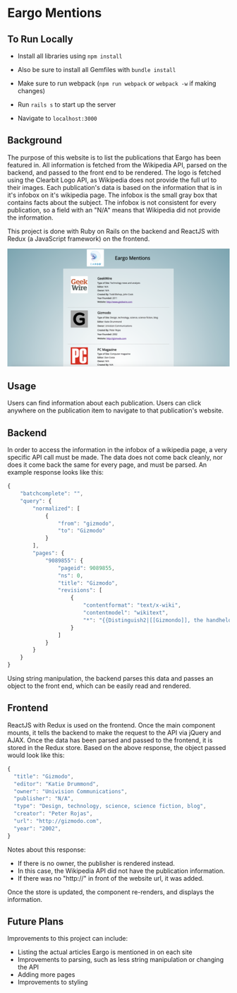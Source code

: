 # Eargo Mentions

## To Run Locally

* Install all libraries using `npm install`

* Also be sure to install all Gemfiles with `bundle install`

* Make sure to run webpack (`npm run webpack` or `webpack -w` if making changes)

* Run `rails s` to start up the server

* Navigate to `localhost:3000`

## Background

The purpose of this website is to list the publications that Eargo has been featured in. All information is fetched from the Wikipedia API, parsed on the backend, and passed to the front end to be rendered.  The logo is fetched using the Clearbit Logo API, as Wikipedia does not provide the full url to their images.  Each publication's data is based on the information that is in it's infobox on it's wikipedia page.  The infobox is the small gray box that contains facts about the subject.  The infobox is not consistent for every publication, so a field with an "N/A" means that Wikipedia did not provide the information.

This project is done with Ruby on Rails on the backend and ReactJS with Redux (a JavaScript framework) on the frontend.

![Eargo Mentions](EargoMentions.png)

## Usage

Users can find information about each publication.  Users can click anywhere on the publication item to navigate to that publication's website.  

## Backend

In order to access the information in the infobox of a wikipedia page, a very specific API call must be made.  The data does not come back cleanly, nor does it come back the same for every page, and must be parsed.  An example response looks like this:

```javascript
{
    "batchcomplete": "",
    "query": {
        "normalized": [
            {
                "from": "gizmodo",
                "to": "Gizmodo"
            }
        ],
        "pages": {
            "9089855": {
                "pageid": 9089855,
                "ns": 0,
                "title": "Gizmodo",
                "revisions": [
                    {
                        "contentformat": "text/x-wiki",
                        "contentmodel": "wikitext",
                        "*": "{{Distinguish2|[[Gizmondo]], the handheld game console}}\n{{Infobox Website\n| name = Gizmodo\n| logo = File:Gizmodo.svg\n| screenshot = File:Gizmodoscreenshot.png\n| caption = \n| url = {{URL|http://gizmodo.com}}\n| commercial = Yes\n| type = [[Design]], [[technology]], [[science]], [[science fiction]], [[blog]]\n| country of origin = United States\n| language = English, French, Dutch, Italian, German, Spanish, Japanese, Polish, Portuguese\n| registration = Optional\n| owner = [[Univision Communications]]\n| author = [[Peter Rojas]]\n| editor = Katie Drummond\n| launch date = {{start date and age|2002|7|1}}<ref>{{cite web|url=http://whois.domaintools.com/gizmodo.com|title=Gizmodo.com WHOIS, DNS, & Domain Info - DomainTools|work=[[WHOIS]]|date= |accessdate=2016-09-16}}</ref>\n| current status = Active\n| revenue =\n| slogan =\n| alexa = {{decrease}} [http://www.alexa.com/siteinfo/gizmodo.com 548] {{small|{{nowrap|(Global, {{as of|2016|12|28|alt=December 2016}})}}}}\n}}\n\n'''Gizmodo''' ({{IPAc-en|\u0261|\u026a|z|\u02c8|m|o\u028a|d|o\u028a}} {{respell|giz|MOH|doh}}) is a design, technology, science and science fiction website that also writes articles on politics. It was originally launched as part of the [[Gawker Media]] network run by [[Nick Denton]], and runs on the [[Kinja]] platform. Gizmodo also includes the subsite [[io9]], which focuses on science fiction and futurism as they relate to politics."
                    }
                ]
            }
        }
    }
}
```

Using string manipulation, the backend parses this data and passes an object to the front end, which can be easily read and rendered.  

## Frontend

ReactJS with Redux is used on the frontend.  Once the main component mounts, it tells the backend to make the request to the API via jQuery and AJAX. Once the data has been parsed and passed to the frontend, it is stored in the Redux store.  Based on the above response, the object passed would look like this:

```javaScript
{
  "title": "Gizmodo",
  "editor": "Katie Drummond",
  "owner": "Univision Communications",
  "publisher": "N/A",
  "type": "Design, technology, science, science fiction, blog",
  "creator": "Peter Rojas",
  "url": "http://gizmodo.com",
  "year": "2002",
}
```

Notes about this response:
 - If there is no owner, the publisher is rendered instead.
 - In this case, the Wikipedia API did not have the publication information.  
 - If there was no "http://" in front of the website url, it was added.

Once the store is updated, the component re-renders, and displays the information.

## Future Plans

Improvements to this project can include:

- Listing the actual articles Eargo is mentioned in on each site
- Improvements to parsing, such as less string manipulation or changing the API
- Adding more pages 
- Improvements to styling
